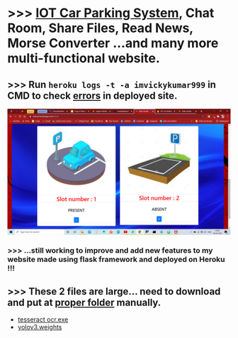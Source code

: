 # >>> [IOT Car Parking System](https://imvickykumar999.herokuapp.com/iotcar), Chat Room, Share Files, Read News, Morse Converter ...and many more multi-functional website.

## >>> Run `heroku logs -t -a imvickykumar999` in CMD to check [errors](https://github.com/imvickykumar999/hackathon-iot-car-parking/blob/main/heroku%20logs.png?raw=true) in deployed site.

[![image](screenshot.png)](https://https://imvickykumar999.herokuapp.com/iotcar)

### >>> ...still working to improve and add new features to my website made using flask framework and deployed on Heroku !!!

## >>> These 2 files are large... need to download and put at [proper folder](https://github.com/imvickykumar999/Car-Plate-OCR) manually.
  - [tesseract ocr.exe](https://digi.bib.uni-mannheim.de/tesseract/tesseract-ocr-w64-setup-v4.1.0-bibtag19.exe)
  - [yolov3.weights](https://pjreddie.com/media/files/yolov3.weights)
